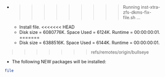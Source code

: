 * >>>>>>>>> Running inst-xtra-zfs-dkms-fix-file.sh ...
  * Install file.
<<<<<<< HEAD
  * Disk size = 6080776K. Space Used = 6124K. Runtime = 00:00:00:01.
=======
  * Disk size = 6388516K. Space Used = 6144K. Runtime = 00:00:00:01.
>>>>>>> refs/remotes/origin/bullseye
  * The following NEW packages will be installed:
  ```bash
file
  ```
